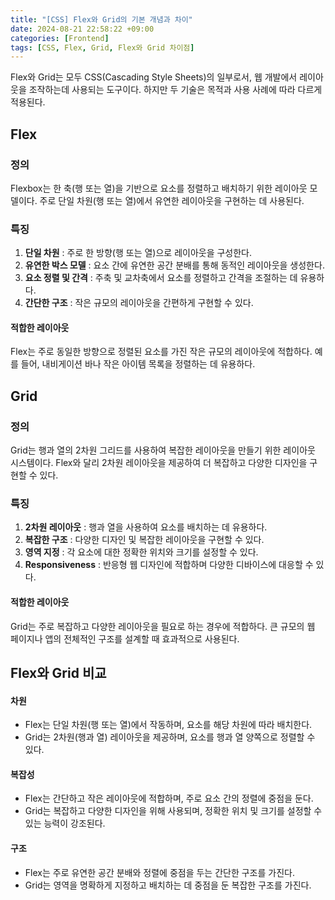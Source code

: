 ```yaml
---
title: "[CSS] Flex와 Grid의 기본 개념과 차이"
date: 2024-08-21 22:58:22 +09:00
categories: [Frontend]
tags: [CSS, Flex, Grid, Flex와 Grid 차이점]
---
```


Flex와 Grid는 모두 CSS(Cascading Style Sheets)의 일부로서, 웹 개발에서 레이아웃을 조작하는데 사용되는 도구이다. 하지만 두 기술은 목적과 사용 사례에 따라 다르게 적용된다.

## **Flex**

### **정의**

Flexbox는 한 축(행 또는 열)을 기반으로 요소를 정렬하고 배치하기 위한 레이아웃 모델이다. 주로 단일 차원(행 또는 열)에서 유연한 레이아웃을 구현하는 데 사용된다.

### **특징**

1. **단일 차원** : 주로 한 방향(행 또는 열)으로 레이아웃을 구성한다.
2. **유연한 박스 모델** : 요소 간에 유연한 공간 분배를 통해 동적인 레이아웃을 생성한다.
3. **요소 정렬 및 간격** : 주축 및 교차축에서 요소를 정렬하고 간격을 조절하는 데 유용하다.
4. **간단한 구조** : 작은 규모의 레이아웃을 간편하게 구현할 수 있다.

#### **적합한 레이아웃**

Flex는 주로 동일한 방향으로 정렬된 요소를 가진 작은 규모의 레이아웃에 적합하다. 예를 들어, 내비게이션 바나 작은 아이템 목록을 정렬하는 데 유용하다.

## **Grid**

### **정의**

Grid는 행과 열의 2차원 그리드를 사용하여 복잡한 레이아웃을 만들기 위한 레이아웃 시스템이다. Flex와 달리 2차원 레이아웃을 제공하여 더 복잡하고 다양한 디자인을 구현할 수 있다.

### **특징**

1. **2차원 레이아웃** : 행과 열을 사용하여 요소를 배치하는 데 유용하다.
2. **복잡한 구조** : 다양한 디자인 및 복잡한 레이아웃을 구현할 수 있다.
3. **영역 지정** : 각 요소에 대한 정확한 위치와 크기를 설정할 수 있다.
4. **Responsiveness** : 반응형 웹 디자인에 적합하며 다양한 디바이스에 대응할 수 있다.

#### **적합한 레이아웃**

Grid는 주로 복잡하고 다양한 레이아웃을 필요로 하는 경우에 적합하다. 큰 규모의 웹 페이지나 앱의 전체적인 구조를 설계할 때 효과적으로 사용된다.

## **Flex와 Grid 비교**

#### **차원**
- Flex는 단일 차원(행 또는 열)에서 작동하며, 요소를 해당 차원에 따라 배치한다.
- Grid는 2차원(행과 열) 레이아웃을 제공하며, 요소를 행과 열 양쪽으로 정렬할 수 있다.

#### **복잡성**
- Flex는 간단하고 작은 레이아웃에 적합하며, 주로 요소 간의 정렬에 중점을 둔다.
- Grid는 복잡하고 다양한 디자인을 위해 사용되며, 정확한 위치 및 크기를 설정할 수 있는 능력이 강조된다.

#### **구조**
- Flex는 주로 유연한 공간 분배와 정렬에 중점을 두는 간단한 구조를 가진다.
- Grid는 영역을 명확하게 지정하고 배치하는 데 중점을 둔 복잡한 구조를 가진다.
